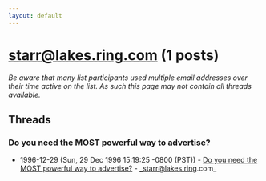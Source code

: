 ```yaml
---
layout: default
---
```


# starr@lakes.ring.com (1 posts)

_Be aware that many list participants used multiple email addresses over their time active on the list. As such this page may not contain all threads available._

## Threads

### Do you need the MOST powerful way to advertise?
+ 1996-12-29 (Sun, 29 Dec 1996 15:19:25 -0800 (PST)) - [Do you need the MOST powerful way to advertise?](/archive/1996/12/1e95fe408928518736fde42f1b1ab19958b8e7af1b2774025cbe938f5c60b843) - _starr@lakes.ring.com_

